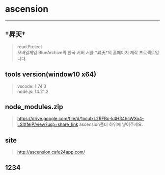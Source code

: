 # ascension
  ----
  
## †昇天†
> reactProject  
> 모바일게임 BlueArchive의 한국 서버 서클 †昇天†의 홈페이지 제작 프로젝트입니다. 
  
## tools version(window10 x64)  
> vscode: 1.74.3  
> node.js: 14.21.2  

## node_modules.zip
> https://drive.google.com/file/d/1ocuIxL2RFBc-k4H34hcWXo4-LSlXfejP/view?usp=share_link 
> ascension폴더 하위에 넣어주세요. 
  
## site
> http://ascension.cafe24app.com/

## 1234
